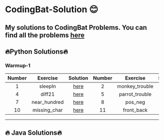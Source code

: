 # CodingBat-Solution 😊
My solutions to CodingBat Problems. You can find all the problems [here](https://codingbat.com/java)
---
## 🔥Python Solutions🔥
### Warmup-1
|**Number**| **Exercise** | **Solution** |**Number**| **Exercise** | **Solution** |**Number**| **Exercise** | **Solution** |
| :-----------: | :-----------: | :-----------: |  :-----------: | :-----------: | :-----------: | :-----------: | :-----------: | :-----------: | 
| 1 | sleepIn |[here](https://github.com/tramnhatquang/CodingBat-Solution/blob/main/Python/Warmup-1/sleep_in.py)|2| monkey_trouble|[here](https://github.com/tramnhatquang/CodingBat-Solution/blob/main/Python/Warmup-1/monkey_trouble.py) |3| sum_double |[here](https://github.com/tramnhatquang/CodingBat-Solution/blob/main/Python/Warmup-1/sum_double.py)
| 4 | diff21  |[here](https://github.com/tramnhatquang/CodingBat-Solution/blob/main/Python/Warmup-1/diff21.py) |5| parrot_trouble|[here](https://github.com/tramnhatquang/CodingBat-Solution/blob/main/Python/Warmup-1/parrot_trouble.py) |6 |makes10|[here](https://github.com/tramnhatquang/CodingBat-Solution/blob/main/Python/Warmup-1/makes10.py)
| 7| near_hundred  |[here](https://github.com/tramnhatquang/CodingBat-Solution/blob/main/Python/Warmup-1/near_hundred.py) |8| pos_neg |[here](https://github.com/tramnhatquang/CodingBat-Solution/blob/main/Python/Warmup-1/pos_neg.py) |9 |not_string|[here](https://github.com/tramnhatquang/CodingBat-Solution/blob/main/Python/Warmup-1/not_string.py)
| 10| missing_char  |[here](https://github.com/tramnhatquang/CodingBat-Solution/blob/main/Python/Warmup-1/missing_char.py) |11| front_back |[here](https://github.com/tramnhatquang/CodingBat-Solution/blob/main/Python/Warmup-1/front_back.py) |12|front3 |[here](https://github.com/tramnhatquang/CodingBat-Solution/blob/main/Python/Warmup-1/front3.py)
---
## 🔥 Java Solutions🔥